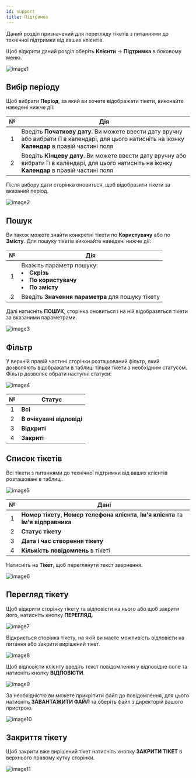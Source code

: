 ```yaml
---
id: support
title: Підтримка
---
```


Даний розділ призначений для перегляду тікетів з питаннями до технічної підтримки від ваших клієнтів.

Щоб відкрити даний розділ оберіть **Клієнти** → **Підтримка** в боковому меню.

![image1](/img/uk/admin_support_support/image1.png)

## Вибір періоду

Щоб вибрати **Період**, за який ви хочете відображати тікети, виконайте наведені нижче дії:

|  №  | Дія |
| :-: | --- |
| 1 | Введіть **Початкову дату**. Ви можете ввести дату вручну або вибрати її в календарі, для цього натисніть на іконку **Календар** в правій частині поля |
| 2 | Введіть **Кінцеву дату**. Ви можете ввести дату вручну або вибрати її в календарі, для цього натисніть на іконку **Календар** в правій частині поля |

Після вибору дати сторінка оновиться, щоб відобразити тікети за вказаний період.

![image2](/img/uk/admin_support_support/image2.png)

## Пошук

Ви також можете знайти конкретні тікети по **Користувачу** або по **Змісту**. Для пошуку тікетів виконайте наведені нижче дії:

|  №  | Дія |
| :-: | --- |
| 1 | Вкажіть параметр пошуку: <li>**Скрізь**</li> <li>**По користувачу**</li> <li>**По змісту**</li> |
| 2 | Введіть **Значення параметра** для пошуку тікету |

Далі натисніть **ПОШУК**, сторінка оновиться і на ній відобразяться тікети за вказаними параметрами.

![image3](/img/uk/admin_support_support/image3.png)

## Фільтр

У верхній правій частині сторінки розташований фільтр, який дозволяють відображати в таблиці тільки тікети з необхідним статусом. Фільтр дозволяє обрати наступні статуси:

![image4](/img/uk/admin_support_support/image4.png)

|  №  | Статус |
| :-: | ------ |
| 1 | **Всі** |
| 2 | **В очікувані відповіді** |
| 3 | **Відкриті** |
| 4 | **Закриті** |

## Список тікетів

Всі тікети з питаннями до технічної підтримки від ваших клієнтів розташовані в таблиці.

![image5](/img/uk/admin_support_support/image5.png)

|  №  | Дані |
| :-: | ---- |
| 1 | **Номер тікету**, **Номер телефона клієнта**, **Ім'я клієнта** та **Ім'я відправника** |
| 2 | **Статус тікету** |
| 3 | **Дата і час створення тікету** |
| 4 | **Кількість повідомлень** в тікеті |

Натисніть на **Тікет**, щоб переглянути текст звернення.

![image6](/img/uk/admin_support_support/image6.png)

## Перегляд тікету

Щоб відкрити сторінку тікету та відповісти на нього або щоб закрити його, натисніть кнопку **ПЕРЕГЛЯД**.

![image7](/img/uk/admin_support_support/image7.png)

Відкриється сторінка тікету, на якій ви маєте можливість відповісти на питання або закрити вирішений тікет.

![image8](/img/uk/admin_support_support/image8.png)

Щоб відповісти клієнту введіть текст повідомлення у відповідне поле та натисніть кнопку **ВІДПОВІСТИ**.

![image9](/img/uk/admin_support_support/image9.png)

За необхідністю ви можете прикріпити файл до повідомлення, для цього натисніть **ЗАВАНТАЖИТИ ФАЙЛ** та оберіть файл з директорій вашого пристрою.

![image10](/img/uk/admin_support_support/image10.png)

## Закриття тікету

Щоб закрити вже вирішений тікет натисніть кнопку **ЗАКРИТИ ТІКЕТ** в верхнього правому кутку сторінки.

![image11](/img/uk/admin_support_support/image11.png)
